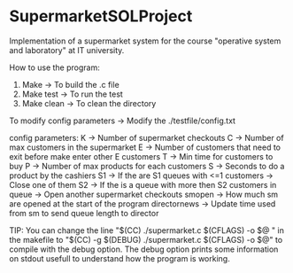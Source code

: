 # SupermarketSOLProject
Implementation of a supermarket system for the course "operative system and laboratory" at IT university.

How to use the program:

1) Make -> To build the .c file
2) Make test -> To run the test 
3) Make clean -> To clean the directory 

To modify config parameters -> Modify the ./testfile/config.txt

config parameters:
K -> Number of supermarket checkouts
C -> Number of max customers in the supermarket
E -> Number of customers that need to exit before make enter other E customers
T -> Min time for customers to buy
P -> Number of max products for each customers
S -> Seconds to do a product by the cashiers
S1 -> If the are S1 queues with <=1 customers -> Close one of them
S2 -> If the is a queue with more then S2 customers in queue -> Open another supermarket checkouts
smopen -> How much sm are opened at the start of the program
directornews -> Update time used from sm to send queue length to director 


TIP: You can change the line "$(CC) ./supermarket.c $(CFLAGS) -o $@ " in the makefile to "$(CC) -g $(DEBUG) ./supermarket.c $(CFLAGS) -o $@" to compile with the debug option. The debug option prints some information on stdout usefull to understand how the program is working.

